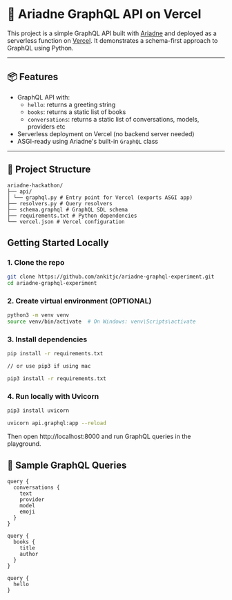 # 🚀 Ariadne GraphQL API on Vercel

This project is a simple GraphQL API built with [Ariadne](https://ariadnegraphql.org/) and deployed as a serverless function on [Vercel](https://vercel.com/). 
It demonstrates a schema-first approach to GraphQL using Python.

---

## 📦 Features

- GraphQL API with:
  - `hello`: returns a greeting string
  - `books`: returns a static list of books
  - `conversations`: returns a static list of conversations, models, providers etc
- Serverless deployment on Vercel (no backend server needed)
- ASGI-ready using Ariadne's built-in `GraphQL` class

---

## 🧱 Project Structure
```
ariadne-hackathon/
├── api/
│ └── graphql.py # Entry point for Vercel (exports ASGI app)
├── resolvers.py # Query resolvers
├── schema.graphql # GraphQL SDL schema
├── requirements.txt # Python dependencies
└── vercel.json # Vercel configuration
```


##  Getting Started Locally

### 1. Clone the repo

```bash
git clone https://github.com/ankitjc/ariadne-graphql-experiment.git
cd ariadne-graphql-experiment
```
### 2. Create virtual environment (OPTIONAL)
```bash
python3 -m venv venv
source venv/bin/activate  # On Windows: venv\Scripts\activate
```

### 3. Install dependencies
```bash
pip install -r requirements.txt 

// or use pip3 if using mac 

pip3 install -r requirements.txt
```

### 4. Run locally with Uvicorn
```bash
pip3 install uvicorn

uvicorn api.graphql:app --reload
```

Then open http://localhost:8000 and run GraphQL queries in the playground.


## 🔗 Sample GraphQL Queries

```
query {
  conversations {
    text
    provider
    model
    emoji
  }
}
```

```
query {
  books {
    title
    author
  }
}
```

```
query {
  hello
}
```